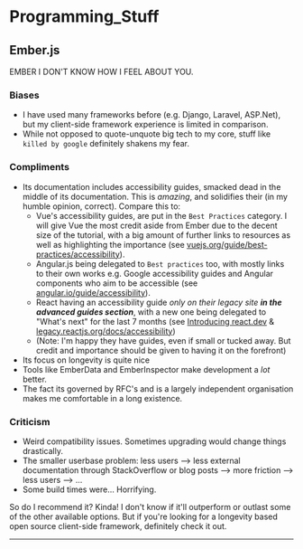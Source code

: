 # Programming_Stuff

## Ember.js
EMBER I DON'T KNOW HOW I FEEL ABOUT YOU.

### Biases
- I have used many frameworks before (e.g. Django, Laravel, ASP.Net), but my client-side framework experience is limited in comparison.
- While not opposed to quote-unquote big tech to my core, stuff like `killed by google` definitely shakens my fear. 

### Compliments
- Its documentation includes accessibility guides, smacked dead in the middle of its documentation. This is *amazing*, and solidifies their (in my humble opinion, correct). Compare this to:
    - Vue's accessibility guides, are put in the `Best Practices` category. I will give Vue the most credit aside from Ember due to the decent size of the tutorial, with a big amount of further links to resources as well as highlighting the importance (see [vuejs.org/guide/best-practices/accessibility](https://vuejs.org/guide/best-practices/accessibility.html)).
    - Angular.js being delegated to `Best practices` too, with mostly links to their own works e.g. Google accessibility guides and Angular components who aim to be accessible (see [angular.io/guide/accessibility](https://angular.io/guide/accessibility)).
    - React having an accessibility guide *only on their legacy site **in the advanced guides section***, with a new one being delegated to "What's next" for the last 7 months (see [Introducing react.dev](https://react.dev/blog/2023/03/16/introducing-react-dev#whats-next) & [legacy.reactjs.org/docs/accessibility](https://legacy.reactjs.org/docs/accessibility.html))
    - (Note: I'm happy they have guides, even if small or tucked away. But credit and importance should be given to having it on the forefront)
- Its focus on longevity is quite nice
- Tools like EmberData and EmberInspector make development a *lot* better.
- The fact its governed by RFC's and is a largely independent organisation makes me comfortable in a long existence.

### Criticism
- Weird compatibility issues. Sometimes upgrading would change things drastically.
- The smaller userbase problem: less users --> less external documentation through StackOverflow or blog posts --> more friction --> less users --> ...
- Some build times were... Horrifying.


So do I recommend it? Kinda! I don't know if it'll outperform or outlast some of the other available options. But if you're looking for a longevity based open source client-side framework, definitely check it out.

---

